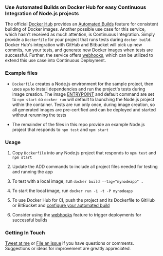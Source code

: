 ### Use Automated Builds on Docker Hub for easy Continuous Integration of Node.js projects

The official [Docker Hub](https://hub.docker.com/) provides an [Automated Builds](http://docs.docker.com/docker-hub/builds/) feature for consistent building of Docker images. Another possible use case for this service, which hasn't received as much attention, is Continuous Integration. Simply provide a `Dockerfile` for your project that runs tests during `docker build`. Docker Hub's integration with GitHub and Bitbucket will pick up new commits, run your tests, and generate new Docker images when tests are successful. Further, the service offers [webhooks](http://docs.docker.com/docker-hub/builds/#webhooks), which can be utilized to extend this use case into Continuous Deployment.

### Example files

* `Dockerfile` creates a Node.js environment for the sample project, then uses `npm` to install dependencies and run the project's tests during image creation.  The image [ENTRYPOINT](http://docs.docker.com/reference/builder/#entrypoint) and default command are set to `npm start` so `docker run` will default to launching the Node.js project within the container.  Tests are run only once, during image creation, so all generated images are pre-certified and can be deployed and started without rerunning the tests

* The remainder of the files in this repo provide an example Node.js project that responds to `npm test` and `npm start`

### Usage

1. Copy `Dockerfile` into any Node.js project that responds to `npm test` and `npm start`

1. Update the ADD commands to include all project files needed for testing and running the app

1. To test with a local image, run `docker build --tag="mynodeapp" .`

1. To start the local image, run `docker run -i -t -P mynodeapp`

1. To use Docker Hub for CI, push the project and its Dockerfile to GitHub or BitBucket and [configure your automated build](http://docs.docker.com/docker-hub/builds/#setting-up-automated-builds-with-github)

1. Consider using the [webhooks](http://docs.docker.com/docker-hub/builds/#webhooks) feature to trigger deployments for successful builds

### Getting In Touch

[Tweet at me](https://twitter.com/adamalex) or [File an issue](https://github.com/adamalex/node-docker-ci/issues)
if you have questions or comments. Suggestions or ideas for improvement are greatly appreciated.
